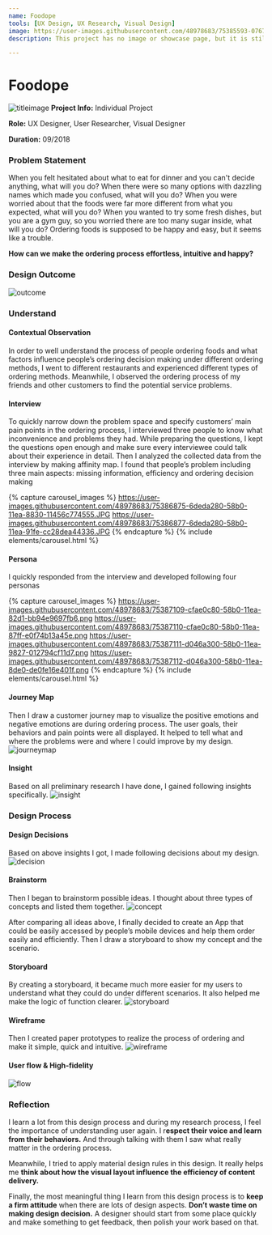 ```yaml
---
name: Foodope
tools: [UX Design, UX Research, Visual Design]
image: https://user-images.githubusercontent.com/48978683/75385593-07678500-58ae-11ea-8b1f-1373f9fc0fac.png
description: This project has no image or showcase page, but it is still a beautiful project inside out!

---
```


# Foodope
![titleimage](https://user-images.githubusercontent.com/48978683/75386526-d38d5f00-58af-11ea-9d20-51f56856e735.png)
**Project Info:**    Individual Project

**Role:**    UX Designer, User Researcher, Visual Designer

**Duration:**    09/2018

### Problem Statement

When you felt hesitated about what to eat for dinner and you can't decide anything, what will you do? When there were so many options with dazzling names which made you confused, what will you do? When you were worried about that the foods were far more different from what you expected, what will you do?  When you wanted to try some fresh dishes, but you are a gym guy, so you worried there are too many sugar inside, what will you do? Ordering foods is supposed to be happy and easy, but it seems like a trouble.

**How can we make the ordering process effortless, intuitive and happy?**

### Design Outcome
![outcome](https://user-images.githubusercontent.com/48978683/75386593-f7e93b80-58af-11ea-8a5b-ba5168eb8d38.png)


### Understand

#### Contextual Observation

In order to well understand the process of people ordering foods and what factors influence people’s ordering decision making under different ordering methods, I went to different restaurants and experienced different types of ordering methods. Meanwhile, I observed the ordering process of my friends and other customers to find the potential service problems.  

#### Interview

To quickly narrow down the problem space and specify customers’ main pain points in the ordering process, I interviewed three people to know what inconvenience and problems they had. While preparing the questions, I kept the questions open enough and make sure every interviewee could talk about their experience in detail. Then I analyzed the collected data from the interview by making affinity map. I found that people’s problem including three main aspects: missing information, efficiency and ordering decision making

{% capture carousel_images %}
https://user-images.githubusercontent.com/48978683/75386875-6deda280-58b0-11ea-8830-11456c774555.JPG
https://user-images.githubusercontent.com/48978683/75386877-6deda280-58b0-11ea-91fe-cc28dea44336.JPG
{% endcapture %}
{% include elements/carousel.html %}

#### Persona

I quickly responded from the interview and developed following four personas

{% capture carousel_images %}
https://user-images.githubusercontent.com/48978683/75387109-cfae0c80-58b0-11ea-82d1-bb94e9697fb6.png
https://user-images.githubusercontent.com/48978683/75387110-cfae0c80-58b0-11ea-87ff-e0f74b13a45e.png
https://user-images.githubusercontent.com/48978683/75387111-d046a300-58b0-11ea-9827-012794cf11d7.png
https://user-images.githubusercontent.com/48978683/75387112-d046a300-58b0-11ea-8de0-de0fe16e401f.png
{% endcapture %}
{% include elements/carousel.html %}

#### Journey Map

Then I draw a customer journey map to visualize the positive emotions and negative emotions are during ordering process. The user goals, their behaviors and pain points were all displayed. It helped to tell what and where the problems were and where I could improve by my design.
![journeymap](https://user-images.githubusercontent.com/48978683/75387412-4fd47200-58b1-11ea-8463-0bff46be31f1.png)

#### Insight

Based on all preliminary research I have done, I gained following insights specifically.
![insight](https://user-images.githubusercontent.com/48978683/75387498-72ff2180-58b1-11ea-8a75-97675c062486.png)


### Design Process

#### Design Decisions

Based on above insights I got, I made following decisions about my design.
![decision](https://user-images.githubusercontent.com/48978683/75387593-91fdb380-58b1-11ea-8b0b-87b364bfed5c.png)


#### Brainstorm

Then I began to brainstorm possible ideas. I thought about three types of concepts and listed them together.
![concept](https://user-images.githubusercontent.com/48978683/75387676-ae015500-58b1-11ea-83bd-a5eabce74ce4.png)


After comparing all ideas above, I finally decided to create an App that could be easily accessed by people’s mobile devices and help them order easily and efficiently. Then I draw a storyboard to show my concept and the scenario.

#### Storyboard

By creating a storyboard, it became much more easier for my users to understand what they could do under different scenarios. It also helped me make the logic of function clearer.
![storyboard](https://user-images.githubusercontent.com/48978683/75387757-c96c6000-58b1-11ea-8f46-672fc799faec.png)

#### Wireframe

Then I created paper prototypes to realize the process of ordering and make it simple, quick and intuitive.
![wireframe](https://user-images.githubusercontent.com/48978683/75387800-dc7f3000-58b1-11ea-937f-09d5ec16bef6.png)

#### User flow & High-fidelity
![flow](https://user-images.githubusercontent.com/48978683/75387827-e86af200-58b1-11ea-8648-9e0a42702ba0.png)

### Reflection

I learn a lot from this design process and during my research process, I feel the importance of understanding user again. I r**espect their voice and learn from their behaviors.** And through talking with them I saw what really matter in the ordering process. 

Meanwhile, I tried to apply material design rules in this design. It really helps me **think about how the visual layout influence the efficiency of content delivery.**

Finally, the most meaningful thing I learn from this design process is to **keep a firm attitude** when there are lots of design aspects. **Don’t waste time on making design decision.** A designer should start from some place quickly and make something to get feedback, then polish your work based on that.
